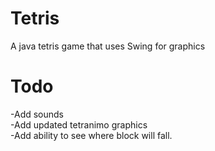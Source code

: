 Tetris
======

A java tetris game that uses Swing for graphics

Todo
======
-Add sounds<br>
-Add updated tetranimo graphics<br>
-Add ability to see where block will fall.<br>
